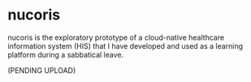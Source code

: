 # nucoris
nucoris is the exploratory prototype of a cloud-native healthcare information system (HIS) that I have developed and used as a learning platform during a sabbatical leave.

(PENDING UPLOAD)
